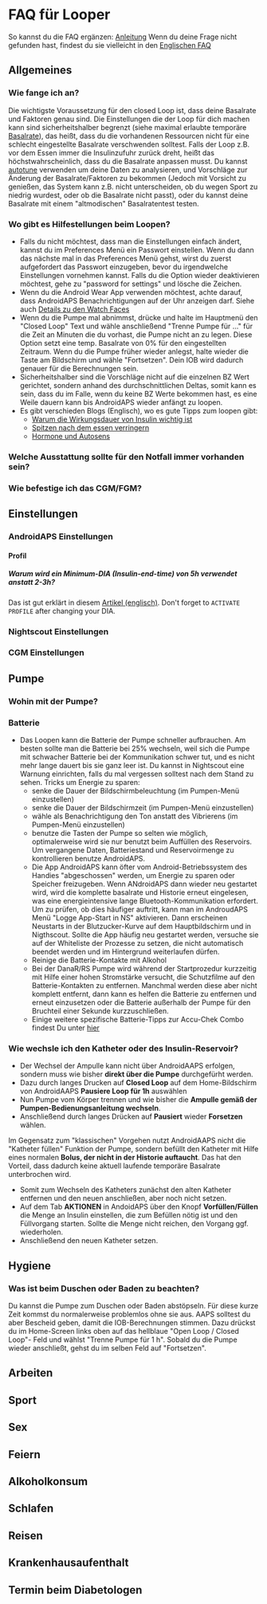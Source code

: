 # FAQ für Looper

So kannst du die FAQ ergänzen: [Anleitung](https://androidaps.readthedocs.io/en/latest/DE/mithelfen/wiki.html)
Wenn du deine Frage nicht gefunden hast, findest du sie vielleicht in den [Englischen FAQ](http://androidaps.readthedocs.io/en/latest/EN/Getting-Started/FAQ.html)

## Allgemeines

### Wie fange ich an?
Die wichtigste Voraussetzung für den closed Loop ist, dass deine Basalrate und Faktoren genau sind. Die Einstellungen die der Loop für dich machen kann sind sicherheitshalber begrenzt (siehe maximal erlaubte temporäre [Basalrate](https://openaps.org/reference-design/)), das heißt, dass du die vorhandenen Ressourcen nicht für eine schlecht eingestellte Basalrate verschwenden solltest. Falls der Loop z.B. vor dem Essen immer die Insulinzufuhr zurück dreht, heißt das höchstwahrscheinlich, dass du die Basalrate anpassen musst. Du kannst [autotune](https://openaps.readthedocs.io/en/latest/docs/walkthrough/phase-4/autotune.html) verwenden um deine Daten zu analysieren, und Vorschläge zur Änderung der Basalrate/Faktoren zu bekommen (Jedoch mit Vorsicht zu genießen, das System kann z.B. nicht unterscheiden, ob du wegen Sport zu niedrig wurdest, oder ob die Basalrate nicht passt), oder du kannst deine Basalrate mit einem "altmodischen" Basalratentest testen.

### Wo gibt es Hilfestellungen beim Loopen?

* Falls du nicht möchtest, dass man die Einstellungen einfach ändert, kannst du im Preferences Menü ein Passwort einstellen. Wenn du dann das nächste mal in das Preferences Menü gehst, wirst du zuerst aufgefordert das Passwort einzugeben, bevor du irgendwelche Einstellungen vornehmen kannst. Falls du die Option wieder deaktivieren möchtest, gehe zu "password for settings" und lösche die Zeichen.
* Wenn du die Android Wear App verwenden möchtest, achte darauf, dass AndroidAPS Benachrichtigungen auf der Uhr anzeigen darf. Siehe auch [Details zu den Watch Faces](./Watchfaces)
* Wenn du die Pumpe mal abnimmst, drücke und halte im Hauptmenü den "Closed Loop" Text und wähle anschließend "Trenne Pumpe für ..." für die Zeit an Minuten die du vorhast, die Pumpe nicht an zu legen. Diese Option setzt eine temp. Basalrate von 0% für den eingestellten Zeitraum. Wenn du die Pumpe früher wieder anlegst, halte wieder die Taste am Bildschirm und wähle "Fortsetzen". Dein IOB wird dadurch genauer für die Berechnungen sein.
* Sicherheitshalber sind die Vorschläge nicht auf die einzelnen BZ Wert gerichtet, sondern anhand des durchschnittlichen Deltas, somit kann es sein, dass du im Falle, wenn du keine BZ Werte bekommen hast, es eine Weile dauern kann bis AndroidAPS wieder anfängt zu loopen.
* Es gibt verschieden Blogs (Englisch), wo es gute Tipps zum loopen gibt:
  * [Warum die Wirkungsdauer von Insulin wichtig ist](http://seemycgm.com/2017/08/09/why-dia-matters/)
  * [Spitzen nach dem essen verringern](https://diyps.org/2016/07/11/picture-this-how-to-do-eating-soon-mode/)
  * [Hormone und Autosens](http://seemycgm.com/2017/06/06/hormones-2/)


### Welche Ausstattung sollte für den Notfall immer vorhanden sein?

### Wie befestige ich das CGM/FGM?

## Einstellungen

### AndroidAPS Einstellungen

#### Profil
   
##### Warum wird ein Minimum-DIA (Insulin-end-time) von 5h verwendet anstatt 2-3h?
Das ist gut erklärt in diesem [Artikel (englisch)](/www.diabettech.com/insulin/why-we-are-regularly-wrong-in-the-duration-of-insulin-action-dia-times-we-use-and-why-it-matters/). Don't forget to `ACTIVATE PROFILE` after changing  your DIA.

### Nightscout Einstellungen

### CGM Einstellungen

## Pumpe

### Wohin mit der Pumpe?

### Batterie

* Das Loopen kann die Batterie der Pumpe schneller aufbrauchen. Am besten sollte man die Batterie bei 25% wechseln, weil sich die Pumpe mit schwacher Batterie bei der Kommunikation schwer tut, und es nicht mehr lange dauert bis sie ganz leer ist. Du kannst in Nightscout eine Warnung einrichten, falls du mal vergessen solltest nach dem Stand zu sehen. Tricks um Energie zu sparen:
  * senke die Dauer der Bildschirmbeleuchtung (im Pumpen-Menü einzustellen)
  * senke die Dauer der Bildschirmzeit (im Pumpen-Menü einzustellen)
  * wähle als Benachrichtigung den Ton anstatt des Vibrierens (im Pumpen-Menü einzustellen)
  * benutze die Tasten der Pumpe so selten wie möglich, optimalerweise wird sie nur benutzt beim Auffüllen des Reservoirs. Um vergangene Daten, Batteriestand und Reservoirmenge zu kontrollieren benutze AndroidAPS.
  * Die App AndroidAPS kann öfter vom Android-Betriebssystem des Handies "abgeschossen" werden, um Energie zu sparen oder Speicher freizugeben. Wenn ANdroidAPS dann wieder neu gestartet wird, wird die komplette basalrate und Historie erneut eingelesen, was eine energieintensive lange Bluetooth-Kommunikation erfordert. Um zu prüfen, ob dies häufiger auftritt, kann man im AndroudAPS Menü "Logge App-Start in NS" aktivieren. Dann erscheinen Neustarts in der Blutzucker-Kurve auf dem Hauptbildschirm und in Nigthscout. Sollte die App häufig neu gestartet werden, versuche sie auf der Whiteliste der Prozesse zu setzen, die nicht automatisch beendet werden und im Hintergrund weiterlaufen dürfen. 
  * Reinige die Batterie-Kontakte mit Alkohol
  * Bei der DanaR/RS Pumpe wird während der Startprozedur kurzzeitig mit Hilfe einer hohen Stromstärke versucht, die Schutzfilme auf den Batterie-Kontakten zu entfernen. Manchmal werden diese aber nicht komplett entfernt, dann kann es helfen die Batterie zu entfernen und erneut einzusetzen oder die Batterie außerhalb der Pumpe für den Bruchteil einer Sekunde kurzzuschließen.
   * Einige weitere spezifische Batterie-Tipps zur Accu-Chek Combo findest Du unter [hier](./Accu-Chek-Combo:-Tipps-beim-t%C3%A4glichen-Gebrauch#rund-um-die-pumpen-batterie)

### Wie wechsle ich den Katheter oder des Insulin-Reservoir?

* Der Wechsel der Ampulle kann nicht über AndroidAAPS erfolgen, sondern muss wie bisher **direkt über die Pumpe** durchgefürht werden.
* Dazu durch langes Drucken auf **Closed Loop** auf dem Home-Bildschirm von AndroidAAPS **Pausiere Loop für 1h** auswählen
* Nun Pumpe vom Körper trennen und wie bisher die **Ampulle gemäß der Pumpen-Bedienungsanleitung wechseln**. 
* Anschließend durch langes Drücken auf **Pausiert** wieder **Forsetzen** wählen.

Im Gegensatz zum "klassischen" Vorgehen nutzt AndroidAAPS nicht die "Katheter füllen" Funktion der Pumpe, sondern befüllt den Katheter mit Hilfe eines normalen **Bolus, der nicht in der Historie auftaucht**. Das hat den Vorteil, dass dadurch keine aktuell laufende temporäre Basalrate unterbrochen wird.
* Somit zum Wechseln des Katheters zunächst den alten Katheter entfernen und den neuen anschließen, aber noch nicht setzen.
* Auf dem Tab **AKTIONEN** in AndoidAPS über den Knopf **Vorfüllen/Füllen** die Menge an Insulin einstellen, die zum Befüllen nötig ist und den Füllvorgang starten. Sollte die Menge nicht reichen, den Vorgang ggf. wiederholen. 
* Anschließend den neuen Katheter setzen.

## Hygiene

### Was ist beim Duschen oder Baden zu beachten?
Du kannst die Pumpe zum Duschen oder Baden abstöpseln. Für diese kurze Zeit kommst du normalerweise problemlos ohne sie aus. AAPS solltest du aber Bescheid geben, damit die IOB-Berechnungen stimmen. Dazu drückst du im Home-Screen links oben auf das hellblaue "Open Loop / Closed Loop"- Feld und wählst "Trenne Pumpe für 1 h". Sobald du die Pumpe wieder anschließt, gehst du im selben Feld auf "Fortsetzen".

## Arbeiten

## Sport

## Sex

## Feiern

## Alkoholkonsum

## Schlafen

## Reisen

## Krankenhausaufenthalt

## Termin beim Diabetologen
